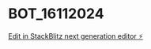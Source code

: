 # BOT_16112024

[Edit in StackBlitz next generation editor ⚡️](https://stackblitz.com/~/github.com/Orhan22ncu/BOT_16112024)